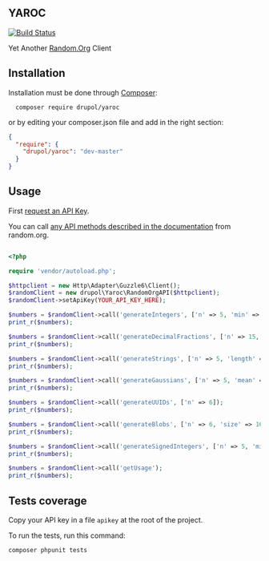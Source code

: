 ## YAROC
[![Build Status](https://travis-ci.org/drupol/yaroc.svg?branch=master)](https://travis-ci.org/drupol/yaroc)

Yet Another [Random.Org](https://random.org) Client
 
## Installation

Installation must be done through [Composer](https://getcomposer.org/):

```
  composer require drupol/yaroc
```

or by editing your composer.json file and add in the right section:

```json
{
  "require": {
    "drupol/yaroc": "dev-master"
  }
}
```

## Usage

First [request an API Key](https://api.random.org/api-keys/beta).

You can call [any API methods described in the documentation](https://api.random.org/json-rpc/1/basic) from random.org.


```php

<?php

require 'vendor/autoload.php';

$httpclient = new Http\Adapter\Guzzle6\Client();
$randomClient = new drupol\Yaroc\RandomOrgAPI($httpclient);
$randomClient->setApiKey(YOUR_API_KEY_HERE);

$numbers = $randomClient->call('generateIntegers', ['n' => 5, 'min' => 0, 'max' => 100]);
print_r($numbers);

$numbers = $randomClient->call('generateDecimalFractions', ['n' => 15, 'decimalPlaces' => 6]);
print_r($numbers);

$numbers = $randomClient->call('generateStrings', ['n' => 5, 'length' => 20]);
print_r($numbers);

$numbers = $randomClient->call('generateGaussians', ['n' => 5, 'mean' => 5, 'standardDeviation' => 3, 'significantDigits' => 3]);
print_r($numbers);

$numbers = $randomClient->call('generateUUIDs', ['n' => 6]);
print_r($numbers);

$numbers = $randomClient->call('generateBlobs', ['n' => 6, 'size' => 16]);
print_r($numbers);

$numbers = $randomClient->call('generateSignedIntegers', ['n' => 5, 'min' => 0, 'max' => 40]);
print_r($numbers);

$numbers = $randomClient->call('getUsage');
print_r($numbers);

```

## Tests coverage

Copy your API key in a file ```apikey``` at the root of the project.

To run the tests, run this command:

```
composer phpunit tests
```
